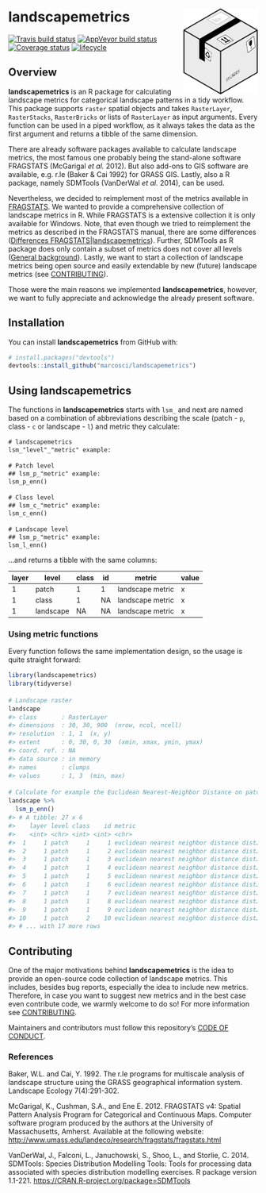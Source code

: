 
<!-- README.md is generated from README.Rmd. Please edit that file -->

# landscapemetrics <img src="man/figures/logo.png" align="right" width="150" />

[![Travis build
status](https://travis-ci.org/marcosci/landscapemetrics.svg?branch=master)](https://travis-ci.org/marcosci/landscapemetrics)
[![AppVeyor build
status](https://ci.appveyor.com/api/projects/status/github/marcosci/landscapemetrics?branch=master&svg=true)](https://ci.appveyor.com/project/marcosci/landscapemetrics)
[![Coverage
status](https://codecov.io/gh/marcosci/landscapemetrics/branch/master/graph/badge.svg)](https://codecov.io/github/marcosci/landscapemetrics?branch=master)
[![lifecycle](https://img.shields.io/badge/lifecycle-experimental-orange.svg)](https://www.tidyverse.org/lifecycle/#experimental)

## Overview

**landscapemetrics** is an R package for calculating landscape metrics
for categorical landscape patterns in a tidy workflow. This package
supports `raster` spatial objects and takes `RasterLayer`,
`RasterStacks`, `RasterBricks` or lists of `RasterLayer` as input
arguments. Every function can be used in a piped workflow, as it always
takes the data as the first argument and returns a tibble of the same
dimension.

There are already software packages available to calculate landscape
metrics, the most famous one probably being the stand-alone software
FRAGSTATS (McGarigal *et al.* 2012). But also add-ons to GIS software
are available, e.g. r.le (Baker & Cai 1992) for GRASS GIS. Lastly, also
a R package, namely SDMTools (VanDerWal *et al.* 2014), can be used.

Nevertheless, we decided to reimplement most of the metrics available in
[FRAGSTATS](https://www.umass.edu/landeco/research/fragstats/documents/fragstats_documents.html).
We wanted to provide a comprehensive collection of landscape metrics in
R. While FRAGSTATS is a extensive collection it is only available for
Windows. Note, that even though we tried to reimplement the metrics as
described in the FRAGSTATS manual, there are some differences
([Differences
FRAGSTATS|landscapemetrics](https://marcosci.github.io/landscapemetrics/articles/articles/comparing_fragstats_landscapemetrics.html)).
Further, SDMTools as R package does only contain a subset of metrics
does not cover all levels ([General
background](https://marcosci.github.io/landscapemetrics/articles/articles/general-background.html)).
Lastly, we want to start a collection of landscape metrics being open
source and easily extendable by new (future) landscape metrics (see
[CONTRIBUTING](CONTRIBUTING.md)).

Those were the main reasons we implemented **landscapemetrics**,
however, we want to fully appreciate and acknowledge the already present
software.

## Installation

You can install **landscapemetrics** from GitHub with:

``` r
# install.packages("devtools")
devtools::install_github("marcosci/landscapemetrics")
```

## Using landscapemetrics

The functions in **landscapemetrics** starts with `lsm_` and next are
named based on a combination of abbreviations describing the scale
(patch - `p`, class - `c` or landscape - `l`) and metric they calculate:

    # landscapemetrics
    lsm_"level"_"metric" example:
    
    # Patch level
    ## lsm_p_"metric" example:
    lsm_p_enn()
    
    # Class level
    ## lsm_c_"metric" example:
    lsm_c_enn()
    
    # Landscape level
    ## lsm_p_"metric" example:
    lsm_l_enn()

…and returns a tibble with the same columns:

<p style="text-align:center;">

| layer | level     | class | id | metric           | value |
| ----- | --------- | ----- | -- | ---------------- | ----- |
| 1     | patch     | 1     | 1  | landscape metric | x     |
| 1     | class     | 1     | NA | landscape metric | x     |
| 1     | landscape | NA    | NA | landscape metric | x     |

</p>

### Using metric functions

Every function follows the same implementation design, so the usage is
quite straight forward:

``` r
library(landscapemetrics)
library(tidyverse)

# Landscape raster
landscape
#> class       : RasterLayer 
#> dimensions  : 30, 30, 900  (nrow, ncol, ncell)
#> resolution  : 1, 1  (x, y)
#> extent      : 0, 30, 0, 30  (xmin, xmax, ymin, ymax)
#> coord. ref. : NA 
#> data source : in memory
#> names       : clumps 
#> values      : 1, 3  (min, max)

# Calculate for example the Euclidean Nearest-Neighbor Distance on patch level
landscape %>% 
  lsm_p_enn()
#> # A tibble: 27 x 6
#>    layer level class    id metric                                    value
#>    <int> <chr> <int> <int> <chr>                                     <dbl>
#>  1     1 patch     1     1 euclidean nearest neighbor distance dist…  7   
#>  2     1 patch     1     2 euclidean nearest neighbor distance dist…  4   
#>  3     1 patch     1     3 euclidean nearest neighbor distance dist…  2.83
#>  4     1 patch     1     4 euclidean nearest neighbor distance dist…  2   
#>  5     1 patch     1     5 euclidean nearest neighbor distance dist…  2   
#>  6     1 patch     1     6 euclidean nearest neighbor distance dist…  2.83
#>  7     1 patch     1     7 euclidean nearest neighbor distance dist…  4.12
#>  8     1 patch     1     8 euclidean nearest neighbor distance dist…  4.12
#>  9     1 patch     1     9 euclidean nearest neighbor distance dist…  4.24
#> 10     1 patch     2    10 euclidean nearest neighbor distance dist…  4.47
#> # ... with 17 more rows
```

## Contributing

One of the major motivations behind **landscapemetrics** is the idea to
provide an open-source code collection of landscape metrics. This
includes, besides bug reports, especially the idea to include new
metrics. Therefore, in case you want to suggest new metrics and in the
best case even contribute code, we warmly welcome to do so\! For more
information see [CONTRIBUTING](CONTRIBUTING.md).

Maintainers and contributors must follow this repository’s [CODE OF
CONDUCT](CODE_OF_CONDUCT.md).

### References

Baker, W.L. and Cai, Y. 1992. The r.le programs for multiscale analysis
of landscape structure using the GRASS geographical information system.
Landscape Ecology 7(4):291-302.

McGarigal, K., Cushman, S.A., and Ene E. 2012. FRAGSTATS v4: Spatial
Pattern Analysis Program for Categorical and Continuous Maps. Computer
software program produced by the authors at the University of
Massachusetts, Amherst. Available at the following website:
<http://www.umass.edu/landeco/research/fragstats/fragstats.html>

VanDerWal, J., Falconi, L., Januchowski, S., Shoo, L., and Storlie, C.
2014. SDMTools: Species Distribution Modelling Tools: Tools for
processing data associated with species distribution modelling
exercises. R package version 1.1-221.
<https://CRAN.R-project.org/package=SDMTools>
